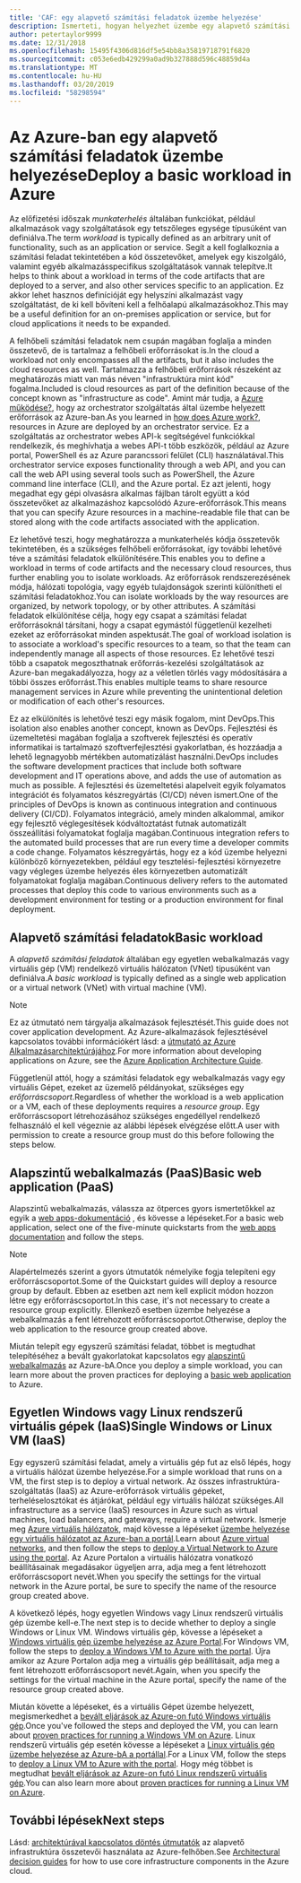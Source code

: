 ```yaml
---
title: 'CAF: egy alapvető számítási feladatok üzembe helyezése'
description: Ismerteti, hogyan helyezhet üzembe egy alapvető számítási feladatok Azure-bA
author: petertaylor9999
ms.date: 12/31/2018
ms.openlocfilehash: 15495f4306d816df5e54bb8a35819718791f6820
ms.sourcegitcommit: c053e6edb429299a0ad9b327888d596c48859d4a
ms.translationtype: MT
ms.contentlocale: hu-HU
ms.lasthandoff: 03/20/2019
ms.locfileid: "58298594"
---
```

# <a name="deploy-a-basic-workload-in-azure"></a><span data-ttu-id="1ba20-103">Az Azure-ban egy alapvető számítási feladatok üzembe helyezése</span><span class="sxs-lookup"><span data-stu-id="1ba20-103">Deploy a basic workload in Azure</span></span>

<span data-ttu-id="1ba20-104">Az előfizetési időszak *munkaterhelés* általában funkciókat, például alkalmazások vagy szolgáltatások egy tetszőleges egysége típusúként van definiálva.</span><span class="sxs-lookup"><span data-stu-id="1ba20-104">The term *workload* is typically defined as an arbitrary unit of functionality, such as an application or service.</span></span> <span data-ttu-id="1ba20-105">Segít a kell foglalkoznia a számítási feladat tekintetében a kód összetevőket, amelyek egy kiszolgáló, valamint egyéb alkalmazásspecifikus szolgáltatások vannak telepítve.</span><span class="sxs-lookup"><span data-stu-id="1ba20-105">It helps to think about a workload in terms of the code artifacts that are deployed to a server, and also other services specific to an application.</span></span> <span data-ttu-id="1ba20-106">Ez akkor lehet hasznos definícióját egy helyszíni alkalmazást vagy szolgáltatást, de ki kell bővíteni kell a felhőalapú alkalmazásokhoz.</span><span class="sxs-lookup"><span data-stu-id="1ba20-106">This may be a useful definition for an on-premises application or service, but for cloud applications it needs to be expanded.</span></span>

<span data-ttu-id="1ba20-107">A felhőbeli számítási feladatok nem csupán magában foglalja a minden összetevő, de is tartalmaz a felhőbeli erőforrásokat is.</span><span class="sxs-lookup"><span data-stu-id="1ba20-107">In the cloud a workload not only encompasses all the artifacts, but it also includes the cloud resources as well.</span></span> <span data-ttu-id="1ba20-108">Tartalmazza a felhőbeli erőforrások részeként az meghatározás miatt van más néven "infrastruktúra mint kód" fogalma.</span><span class="sxs-lookup"><span data-stu-id="1ba20-108">Included is cloud resources as part of the definition because of the concept known as "infrastructure as code".</span></span> <span data-ttu-id="1ba20-109">Amint már tudja, a [Azure működése?](../../getting-started/what-is-azure.md), hogy az orchestrator szolgáltatás által üzembe helyezett erőforrások az Azure-ban.</span><span class="sxs-lookup"><span data-stu-id="1ba20-109">As you learned in [how does Azure work?](../../getting-started/what-is-azure.md), resources in Azure are deployed by an orchestrator service.</span></span> <span data-ttu-id="1ba20-110">Ez a szolgáltatás az orchestrator webes API-k segítségével funkciókkal rendelkezik, és meghívhatja a webes API-t több eszközök, például az Azure portal, PowerShell és az Azure parancssori felület (CLI) használatával.</span><span class="sxs-lookup"><span data-stu-id="1ba20-110">This orchestrator service exposes functionality through a web API, and you can call the web API using several tools such as PowerShell, the Azure command line interface (CLI), and the Azure portal.</span></span> <span data-ttu-id="1ba20-111">Ez azt jelenti, hogy megadhat egy gépi olvasásra alkalmas fájlban tárolt együtt a kód összetevőket az alkalmazáshoz kapcsolódó Azure-erőforrások.</span><span class="sxs-lookup"><span data-stu-id="1ba20-111">This means that you can specify Azure resources in a machine-readable file that can be stored along with the code artifacts associated with the application.</span></span>

<span data-ttu-id="1ba20-112">Ez lehetővé teszi, hogy meghatározza a munkaterhelés kódja összetevők tekintetében, és a szükséges felhőbeli erőforrásokat, így további lehetővé téve a számítási feladatok elkülönítésére.</span><span class="sxs-lookup"><span data-stu-id="1ba20-112">This enables you to define a workload in terms of code artifacts and the necessary cloud resources, thus further enabling you to isolate workloads.</span></span> <span data-ttu-id="1ba20-113">Az erőforrások rendszerezésének módja, hálózati topológia, vagy egyéb tulajdonságok szerinti különítheti el számítási feladatokhoz.</span><span class="sxs-lookup"><span data-stu-id="1ba20-113">You can isolate workloads by the way resources are organized, by network topology, or by other attributes.</span></span> <span data-ttu-id="1ba20-114">A számítási feladatok elkülönítése célja, hogy egy csapat a számítási feladat erőforrásoknál társítani, hogy a csapat egymástól függetlenül kezelheti ezeket az erőforrásokat minden aspektusát.</span><span class="sxs-lookup"><span data-stu-id="1ba20-114">The goal of workload isolation is to associate a workload's specific resources to a team, so that the team can independently manage all aspects of those resources.</span></span> <span data-ttu-id="1ba20-115">Ez lehetővé teszi több a csapatok megoszthatnak erőforrás-kezelési szolgáltatások az Azure-ban megakadályozza, hogy az a véletlen törlés vagy módosítására a többi összes erőforrást.</span><span class="sxs-lookup"><span data-stu-id="1ba20-115">This enables multiple teams to share resource management services in Azure while preventing the unintentional deletion or modification of each other's resources.</span></span>

<span data-ttu-id="1ba20-116">Ez az elkülönítés is lehetővé teszi egy másik fogalom, mint DevOps.</span><span class="sxs-lookup"><span data-stu-id="1ba20-116">This isolation also enables another concept, known as DevOps.</span></span> <span data-ttu-id="1ba20-117">Fejlesztési és üzemeltetési magában foglalja a szoftverek fejlesztési és operatív informatikai is tartalmazó szoftverfejlesztési gyakorlatban, és hozzáadja a lehető legnagyobb mértékben automatizálást használni.</span><span class="sxs-lookup"><span data-stu-id="1ba20-117">DevOps includes the software development practices that include both software development and IT operations above, and adds the use of automation as much as possible.</span></span> <span data-ttu-id="1ba20-118">A fejlesztési és üzemeltetési alapelveit egyik folyamatos integrációt és folyamatos készregyártás (CI/CD) néven ismert.</span><span class="sxs-lookup"><span data-stu-id="1ba20-118">One of the principles of DevOps is known as continuous integration and continuous delivery (CI/CD).</span></span> <span data-ttu-id="1ba20-119">Folyamatos integráció, amely minden alkalommal, amikor egy fejlesztő véglegesítések kódváltoztatást futnak automatizált összeállítási folyamatokat foglalja magában.</span><span class="sxs-lookup"><span data-stu-id="1ba20-119">Continuous integration refers to the automated build processes that are run every time a developer commits a code change.</span></span> <span data-ttu-id="1ba20-120">Folyamatos készregyártás, hogy ez a kód üzembe helyezni különböző környezetekben, például egy tesztelési-fejlesztési környezetre vagy végleges üzembe helyezés éles környezetben automatizált folyamatokat foglalja magában.</span><span class="sxs-lookup"><span data-stu-id="1ba20-120">Continuous delivery refers to the automated processes that deploy this code to various environments such as a development environment for testing or a production environment for final deployment.</span></span>

## <a name="basic-workload"></a><span data-ttu-id="1ba20-121">Alapvető számítási feladatok</span><span class="sxs-lookup"><span data-stu-id="1ba20-121">Basic workload</span></span>

<span data-ttu-id="1ba20-122">A *alapvető számítási feladatok* általában egy egyetlen webalkalmazás vagy virtuális gép (VM) rendelkező virtuális hálózaton (VNet) típusúként van definiálva.</span><span class="sxs-lookup"><span data-stu-id="1ba20-122">A *basic workload* is typically defined as a single web application or a virtual network (VNet) with virtual machine (VM).</span></span>

> [!NOTE]
> <span data-ttu-id="1ba20-123">Ez az útmutató nem tárgyalja alkalmazások fejlesztését.</span><span class="sxs-lookup"><span data-stu-id="1ba20-123">This guide does not cover application development.</span></span> <span data-ttu-id="1ba20-124">Az Azure-alkalmazások fejlesztésével kapcsolatos további információkért lásd: a [útmutató az Azure Alkalmazásarchitektúrájához](/azure/architecture/guide/).</span><span class="sxs-lookup"><span data-stu-id="1ba20-124">For more information about developing applications on Azure, see the [Azure Application Architecture Guide](/azure/architecture/guide/).</span></span>

<span data-ttu-id="1ba20-125">Függetlenül attól, hogy a számítási feladatok egy webalkalmazás vagy egy virtuális Gépet, ezeket az üzemelő példányokat, szükséges egy *erőforráscsoport*.</span><span class="sxs-lookup"><span data-stu-id="1ba20-125">Regardless of whether the workload is a web application or a VM, each of these deployments requires a *resource group*.</span></span> <span data-ttu-id="1ba20-126">Egy erőforráscsoport létrehozásához szükséges engedéllyel rendelkező felhasználó el kell végeznie az alábbi lépések elvégzése előtt.</span><span class="sxs-lookup"><span data-stu-id="1ba20-126">A user with permission to create a resource group must do this before following the steps below.</span></span>

## <a name="basic-web-application-paas"></a><span data-ttu-id="1ba20-127">Alapszintű webalkalmazás (PaaS)</span><span class="sxs-lookup"><span data-stu-id="1ba20-127">Basic web application (PaaS)</span></span>

<span data-ttu-id="1ba20-128">Alapszintű webalkalmazás, válassza az ötperces gyors ismertetőkkel az egyik a [web apps-dokumentáció](/azure/app-service?toc=/azure/architecture/cloud-adoption-guide/toc.json) , és kövesse a lépéseket.</span><span class="sxs-lookup"><span data-stu-id="1ba20-128">For a basic web application, select one of the five-minute quickstarts from the [web apps documentation](/azure/app-service?toc=/azure/architecture/cloud-adoption-guide/toc.json) and follow the steps.</span></span>

> [!NOTE]
> <span data-ttu-id="1ba20-129">Alapértelmezés szerint a gyors útmutatók némelyike fogja telepíteni egy erőforráscsoportot.</span><span class="sxs-lookup"><span data-stu-id="1ba20-129">Some of the Quickstart guides will deploy a resource group by default.</span></span> <span data-ttu-id="1ba20-130">Ebben az esetben azt nem kell explicit módon hozzon létre egy erőforráscsoportot.</span><span class="sxs-lookup"><span data-stu-id="1ba20-130">In this case, it's not necessary to create a resource group explicitly.</span></span> <span data-ttu-id="1ba20-131">Ellenkező esetben üzembe helyezése a webalkalmazás a fent létrehozott erőforráscsoportot.</span><span class="sxs-lookup"><span data-stu-id="1ba20-131">Otherwise, deploy the web application to the resource group created above.</span></span>

<span data-ttu-id="1ba20-132">Miután telepít egy egyszerű számítási feladat, többet is megtudhat telepítéséhez a bevált gyakorlatokat kapcsolatos egy [alapszintű webalkalmazás](/azure/architecture/reference-architectures/app-service-web-app/basic-web-app?toc=/azure/architecture/cloud-adoption-guide/toc.json) az Azure-bA.</span><span class="sxs-lookup"><span data-stu-id="1ba20-132">Once you deploy a simple workload, you can learn more about the proven practices for deploying a [basic web application](/azure/architecture/reference-architectures/app-service-web-app/basic-web-app?toc=/azure/architecture/cloud-adoption-guide/toc.json) to Azure.</span></span>

## <a name="single-windows-or-linux-vm-iaas"></a><span data-ttu-id="1ba20-133">Egyetlen Windows vagy Linux rendszerű virtuális gépek (IaaS)</span><span class="sxs-lookup"><span data-stu-id="1ba20-133">Single Windows or Linux VM (IaaS)</span></span>

<span data-ttu-id="1ba20-134">Egy egyszerű számítási feladat, amely a virtuális gép fut az első lépés, hogy a virtuális hálózat üzembe helyezése.</span><span class="sxs-lookup"><span data-stu-id="1ba20-134">For a simple workload that runs on a VM, the first step is to deploy a virtual network.</span></span> <span data-ttu-id="1ba20-135">Az összes infrastruktúra-szolgáltatás (IaaS) az Azure-erőforrások virtuális gépeket, terheléselosztókat és átjárókat, például egy virtuális hálózat szükséges.</span><span class="sxs-lookup"><span data-stu-id="1ba20-135">All infrastructure as a service (IaaS) resources in Azure such as virtual machines, load balancers, and gateways, require a virtual network.</span></span> <span data-ttu-id="1ba20-136">Ismerje meg [Azure virtuális hálózatok](/azure/virtual-network/virtual-networks-overview?toc=/azure/architecture/cloud-adoption-guide/toc.json), majd kövesse a lépéseket [üzembe helyezése egy virtuális hálózatot az Azure-ban a portál](/azure/virtual-network/quick-create-portal?toc=/azure/architecture/cloud-adoption-guide/toc.json).</span><span class="sxs-lookup"><span data-stu-id="1ba20-136">Learn about [Azure virtual networks](/azure/virtual-network/virtual-networks-overview?toc=/azure/architecture/cloud-adoption-guide/toc.json), and then follow the steps to [deploy a Virtual Network to Azure using the portal](/azure/virtual-network/quick-create-portal?toc=/azure/architecture/cloud-adoption-guide/toc.json).</span></span> <span data-ttu-id="1ba20-137">Az Azure Portalon a virtuális hálózatra vonatkozó beállításainak megadásakor ügyeljen arra, adja meg a fent létrehozott erőforráscsoport nevét.</span><span class="sxs-lookup"><span data-stu-id="1ba20-137">When you specify the settings for the virtual network in the Azure portal, be sure to specify the name of the resource group created above.</span></span>

<span data-ttu-id="1ba20-138">A következő lépés, hogy egyetlen Windows vagy Linux rendszerű virtuális gép üzembe kell-e.</span><span class="sxs-lookup"><span data-stu-id="1ba20-138">The next step is to decide whether to deploy a single Windows or Linux VM.</span></span> <span data-ttu-id="1ba20-139">Windows virtuális gép, kövesse a lépéseket a [Windows virtuális gép üzembe helyezése az Azure Portal](/azure/virtual-machines/windows/quick-create-portal?toc=/azure/architecture/cloud-adoption-guide/toc.json).</span><span class="sxs-lookup"><span data-stu-id="1ba20-139">For Windows VM, follow the steps to [deploy a Windows VM to Azure with the portal](/azure/virtual-machines/windows/quick-create-portal?toc=/azure/architecture/cloud-adoption-guide/toc.json).</span></span> <span data-ttu-id="1ba20-140">Újra amikor az Azure Portalon adja meg a virtuális gép beállításait, adja meg a fent létrehozott erőforráscsoport nevét.</span><span class="sxs-lookup"><span data-stu-id="1ba20-140">Again, when you specify the settings for the virtual machine in the Azure portal, specify the name of the resource group created above.</span></span>

<span data-ttu-id="1ba20-141">Miután követte a lépéseket, és a virtuális Gépet üzembe helyezett, megismerkedhet a [bevált eljárások az Azure-on futó Windows virtuális gép](/azure/architecture/reference-architectures/virtual-machines-windows/single-vm?toc=/azure/architecture/cloud-adoption-guide/toc.json).</span><span class="sxs-lookup"><span data-stu-id="1ba20-141">Once you've followed the steps and deployed the VM, you can learn about [proven practices for running a Windows VM on Azure](/azure/architecture/reference-architectures/virtual-machines-windows/single-vm?toc=/azure/architecture/cloud-adoption-guide/toc.json).</span></span> <span data-ttu-id="1ba20-142">Linux rendszerű virtuális gép esetén kövesse a lépéseket a [Linux virtuális gép üzembe helyezése az Azure-bA a portállal](/azure/virtual-machines/linux/quick-create-portal?toc=/azure/architecture/cloud-adoption-guide/toc.json).</span><span class="sxs-lookup"><span data-stu-id="1ba20-142">For a Linux VM, follow the steps to [deploy a Linux VM to Azure with the portal](/azure/virtual-machines/linux/quick-create-portal?toc=/azure/architecture/cloud-adoption-guide/toc.json).</span></span> <span data-ttu-id="1ba20-143">Hogy még többet is megtudhat [bevált eljárások az Azure-on futó Linux rendszerű virtuális gép](/azure/architecture/reference-architectures/virtual-machines-linux/single-vm?toc=/azure/architecture/cloud-adoption-guide/toc.json).</span><span class="sxs-lookup"><span data-stu-id="1ba20-143">You can also learn more about [proven practices for running a Linux VM on Azure](/azure/architecture/reference-architectures/virtual-machines-linux/single-vm?toc=/azure/architecture/cloud-adoption-guide/toc.json).</span></span>

## <a name="next-steps"></a><span data-ttu-id="1ba20-144">További lépések</span><span class="sxs-lookup"><span data-stu-id="1ba20-144">Next steps</span></span>

<span data-ttu-id="1ba20-145">Lásd: [architektúrával kapcsolatos döntés útmutatók](../../decision-guides/overview.md) az alapvető infrastruktúra összetevői használata az Azure-felhőben.</span><span class="sxs-lookup"><span data-stu-id="1ba20-145">See [Architectural decision guides](../../decision-guides/overview.md) for how to use core infrastructure components in the Azure cloud.</span></span>
